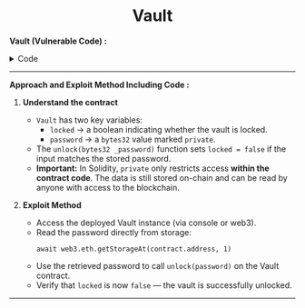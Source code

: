 <div align="center">

# Vault

</div>



**Vault (Vulnerable Code) :**


<details>
<summary>Code</summary>

```solidity

// SPDX-License-Identifier: MIT
pragma solidity ^0.8.0;

contract Vault {
    bool public locked;
    bytes32 private password;

    constructor(bytes32 _password) {
        locked = true;
        password = _password;
    }

    function unlock(bytes32 _password) public {
        if (password == _password) {
            locked = false;
        }
    }
}

```

</details>

---------

**Approach and Exploit Method Including Code :** 


1. **Understand the contract**
   - `Vault` has two key variables:
     - `locked` → a boolean indicating whether the vault is locked.
     - `password` → a `bytes32` value marked `private`.
   - The `unlock(bytes32 _password)` function sets `locked = false` if the input matches the stored password.
   - **Important:** In Solidity, `private` only restricts access **within the contract code**. The data is still stored on-chain and can be read by anyone with access to the blockchain.

2. **Exploit Method**
   - Access the deployed Vault instance (via console or web3).  
   - Read the password directly from storage:
     ```solidity
     await web3.eth.getStorageAt(contract.address, 1)
     ```
   - Use the retrieved password to call `unlock(password)` on the Vault contract.  
   - Verify that `locked` is now `false` — the vault is successfully unlocked.

---


